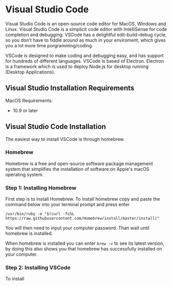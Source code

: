 # Visual Studio Code
Visual Studio Code is an open-source code editor for MacOS, Windows and Linux. Visual Studio Code is a simplicit code editor with IntelliSense for code completion and debugging. VSCode has a delightful edit-build-debug cycle, so you don't have to fiddle around as much in your enviroment, which gives you a lot more time porgramming/coding.

VSCode is designed to make coding and debugging easy, and has support for hundreds of different languages. VSCode is based of Electron. Electron is a framework which is used to deploy Node.js for desktop running (Desktop Applications).

## Visual Studio Installation Requirements
MacOS Requirements:
- 10.9 or later

## Visual Studio Code Installation
The easiest way to install VSCode is through homebrew.

### Homebrew
Homebrew is a free and open-source software package management system that simplifies the installation of software on Apple's macOS operating system. 

### Step 1: Installing Homebrew
First step is to install Homebrew. To install homebrew copy and paste the command below into your terminal prompt and press enter

`/usr/bin/ruby -e "$(curl -fsSL https://raw.githubusercontent.com/Homebrew/install/master/install)" `

You will then need to input your computer password. Than wait until homebrew is installed. 

When homebrew is installed you can enter `brew -v` to see its latest version, by doing this also shows you that homebrew has successfully installed on your computer.

### Step 2: Installing VSCode
To install 


 